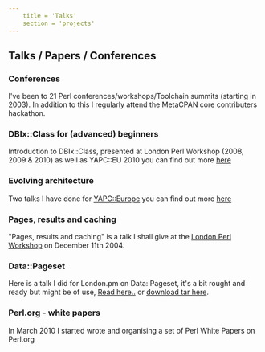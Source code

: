 ```yaml
---
	title = 'Talks'
	section = 'projects'
---
```


## Talks / Papers / Conferences

### Conferences

I've been to <a href="http://act.yapc.eu/lpw2018/user/257"></a>21 Perl conferences/workshops/Toolchain summits (starting in 2003)</a>. In addition to this I regularly attend the MetaCPAN core contributers hackathon.

### DBIx::Class for (advanced) beginners
	
Introduction to DBIx::Class, presented at London Perl Workshop (2008, 2009 &amp; 2010) as well as YAPC::EU 2010  you can find out more <a href="/projects/dbic/">here</a>

### Evolving architecture
	
Two talks I have done for <a href="http://www.yapceurope.org/">YAPC::Europe</a> you can find out more <a href="/projects/ea/">here</a>

### Pages, results and caching
	
"Pages, results and caching" is a talk I shall give at the <a href="http://london.pm.org/lpw/">London Perl Workshop</a> on December 11th 2004.


### Data::Pageset
	
Here is a talk I did for London.pm on Data::Pageset, it's
a bit rought and ready but might be of use, 
<a href="/projects/Data_Pageset_Talk/">Read here..</a> or
<a href="/projects/Data_Pageset_Talk/dp.tar">download tar here</a>.

### Perl.org - white papers
    
In March 2010 I started wrote and organising a set of <a hrefmeta= "http://www.perl.org/about/whitepapers/">Perl White Papers</a> on Perl.org
    
